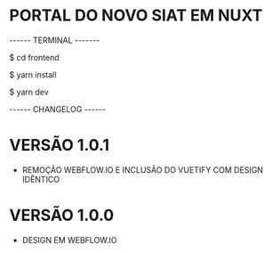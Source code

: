 # PORTAL DO NOVO SIAT EM NUXT

------ TERMINAL -------

$ cd frontend

$ yarn install

$ yarn dev

------ CHANGELOG ------

# VERSÃO 1.0.1
- REMOÇÃO WEBFLOW.IO E INCLUSÃO DO VUETIFY COM DESIGN IDÊNTICO

# VERSÃO 1.0.0
- DESIGN EM WEBFLOW.IO